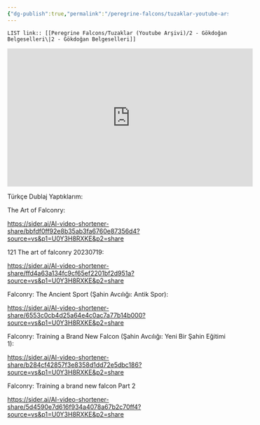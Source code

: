 ```yaml
---
{"dg-publish":true,"permalink":"/peregrine-falcons/tuzaklar-youtube-arsivi/2-goekdogan-belgeselleri/"}
---
```


`LIST link:: [[Peregrine Falcons/Tuzaklar (Youtube Arşivi)/2 - Gökdoğan Belgeselleri\|2 - Gökdoğan Belgeselleri]]
`

<iframe width="560" height="315" src="https://www.youtube.com/embed/Qp9ak7HBHBw?si=89g29R3nsU39CAs5" title="YouTube video player" frameborder="0" allow="accelerometer; autoplay; clipboard-write; encrypted-media; gyroscope; picture-in-picture; web-share" referrerpolicy="strict-origin-when-cross-origin" allowfullscreen></iframe>


Türkçe Dublaj Yaptıklarım: 

The Art of Falconry:

https://sider.ai/AI-video-shortener-share/bbfdf0ff92e8b35ab3fa6760e87356d4?source=vs&p1=U0Y3H8RXKE&p2=share

121 The art of falconry 20230719:

https://sider.ai/AI-video-shortener-share/ffd4a63a134fc9cf65ef2201bf2d951a?source=vs&p1=U0Y3H8RXKE&p2=share

Falconry: The Ancient Sport (Şahin Avcılığı: Antik Spor):

https://sider.ai/AI-video-shortener-share/6553c0cb4d25a64e4c0ac7a77b14b000?source=vs&p1=U0Y3H8RXKE&p2=share

Falconry: Training a Brand New Falcon (Şahin Avcılığı: Yeni Bir Şahin Eğitimi 1):

https://sider.ai/AI-video-shortener-share/b284cf42857f3e8358d1dd72e5dbc186?source=vs&p1=U0Y3H8RXKE&p2=share

Falconry: Training a brand new falcon Part 2

https://sider.ai/AI-video-shortener-share/5d4590e7d616f934a4078a67b2c70ff4?source=vs&p1=U0Y3H8RXKE&p2=share